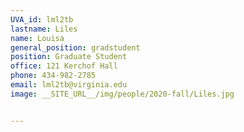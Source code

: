 ```yaml
---
UVA_id: lml2tb
lastname: Liles
name: Louisa
general_position: gradstudent
position: Graduate Student
office: 121 Kerchof Hall
phone: 434-982-2785
email: lml2tb@virginia.edu
image: __SITE_URL__/img/people/2020-fall/Liles.jpg


---
```

